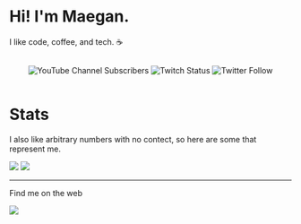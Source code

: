 # Hi! I'm Maegan.
I like code, coffee, and tech. ☕

<div style="display:flex;justify-content:center;">

![YouTube Channel Subscribers](https://img.shields.io/youtube/channel/subscribers/UC6na4Lq0ozPBjHD1X42szEQ?logo=youtube&style=for-the-badge) ![Twitch Status](https://img.shields.io/twitch/status/maeganwilson_?logo=twitch&style=for-the-badge) ![Twitter Follow](https://img.shields.io/twitter/follow/maeganwilson_?logo=twitter&style=for-the-badge)

</div>

# Stats
I also like arbitrary numbers with no contect, so here are some that represent me.

<a href="https://github.com/anuraghazra/github-readme-stats"><img src="https://github-readme-stats.vercel.app/api?username=maeganwilson&count_private=true&show_icons=true&theme=cobalt"/></a> <a href="https://github.com/anuraghazra/github-readme-stats"><img src="https://github-readme-stats.vercel.app/api/top-langs/?username=maeganwilson&count_private=true&show_icons=true&theme=cobalt"/></a>

---

Find me on the web

<a href="https://www.buymeacoffee.com/maeganwilson_"><img src="https://img.buymeacoffee.com/button-api/?text=Buy me a coffee&emoji=&slug=maeganwilson_&button_colour=a854a9&font_colour=ffffff&font_family=Lato&outline_colour=ffffff&coffee_colour=FFDD00"></a>
